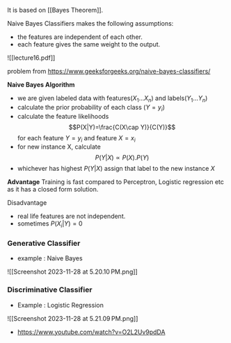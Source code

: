 
It is based on [[Bayes Theorem]].

Naive Bayes Classifiers makes the following assumptions:
- the features are independent of each other.
- each feature gives the same weight to the output.



![[lecture16.pdf]]

problem from https://www.geeksforgeeks.org/naive-bayes-classifiers/

**Naive Bayes Algorithm**
- we are given labeled data with features($X_1...X_n$) and labels($Y_1...Y_n$)
- calculate the prior probability of each class ($Y=y_i$)
- calculate the feature likelihoods $$P(X|Y)=\frac{C(X\cap Y)}{C(Y)}$$ for each feature $Y=y_i$ and feature $X=x_i$
- for new instance X, calculate $$P(Y|X) \propto P(X).P(Y)$$
- whichever has highest $P(Y|X)$ assign that label to the new instance $X$


**Advantage**
Training is fast compared to Perceptron, Logistic regression etc as it has a closed form solution.

Disadvantage
- real life features are not independent.
- sometimes $P(X_i|Y)=0$


### Generative Classifier
- example : Naive Bayes

![[Screenshot 2023-11-28 at 5.20.10 PM.png]]



### Discriminative Classifier

- Example : Logistic Regression

![[Screenshot 2023-11-28 at 5.21.09 PM.png]]










- https://www.youtube.com/watch?v=O2L2Uv9pdDA